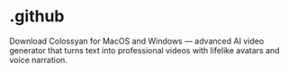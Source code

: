 # .github
Download Colossyan for MacOS and Windows — advanced AI video generator that turns text into professional videos with lifelike avatars and voice narration.
